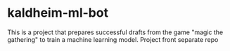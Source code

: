 # kaldheim-ml-bot
This is a project that prepares successful drafts from the game "magic the gathering" to train a machine learning model.  Project front separate repo 
